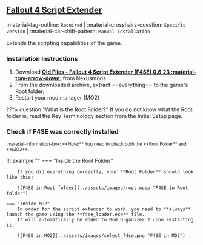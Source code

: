 ## [Fallout 4 Script Extender](https://www.nexusmods.com/fallout4/mods/42147)
:material-tag-outline: `Required` | 
:material-crosshairs-question: `Specific Version` | 
:material-car-shift-pattern: `Manual Installation`

Extends the scripting capabilities of the game.

### Installation Instructions
1. Download **[Old Files - Fallout 4 Script Extender (F4SE) 0.6.23 :material-tray-arrow-down:](https://www.nexusmods.com/fallout4/mods/42147?tab=files&file_id=253313)** from Nexusmods
2. From the downloaded archive, extract ==everything== to the game's Root folder.
3. Restart your mod manager (MO2)
    

???+ question "What is the Root Folder?"
    If you do not know what the Root folder is, read the Key Terminology section from the Initial Setup page.

### Check if F4SE was correctly installed
<small>
:material-information-box:
**Note:** You need to check both the **Root Folder** and **MO2**.
</small>

!!! example ""
    === "Inside the Root Folder"

        If you did everything correctly, your **Root Folder** should look like this:

        ![F4SE in Root folder](../assets/images/root.webp "F4SE in Root folder")

    === "Inside MO2"
        In order for the script extender to work, you need to **always** launch the game using the **f4se_loader.exe** file. 
        It will automatically be added to Mod Organizer 2 upon restarting it.   

        ![F4SE in MO2](../assets/images/select_f4se.png "F4SE in MO2")

